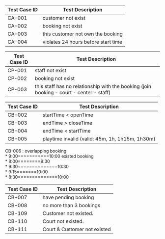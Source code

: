 
Test Case ID | Test Description |
------------ | ---------------- | 
CA-001 | customer not exist |
CA-002 | booking not exist |
CA-003 | this customer not own the booking | 
CA-004 | violates 24 hours before start time |

Test Case ID | Test Description |
------------ | ---------------- | 
CP-001 | staff not exist |
CP-002 | booking not exist |
CP-003 | this staff has no relationship with the booking (join booking - court - center - staff) |

Test Case ID | Test Description |
------------ | ---------------- |
CB-002 | startTime < openTime | 
CB-003 | endTime > closeTime | 
CB-004 | endTime < startTime |  
CB-005 | playtime invalid (valid: 45m, 1h, 1h15m, 1h30m) |  

CB-006 : overlapping booking  
       *        9:00===========10:00  existed booking    
       *  8:00========9:30      
       *              9:30==============10:30        
       *            9:15=======10:00          
       *     8:30==============10:00            

	
Test Case ID | Test Description |
------------ | ---------------- |
CB-007 | have pending booking |
CB-008 | no more than 3 bookings |
CB-109 | Customer not existed. |
CB-110 | Court not existed. |
CB-111 | Court & Customer not existed |
	
